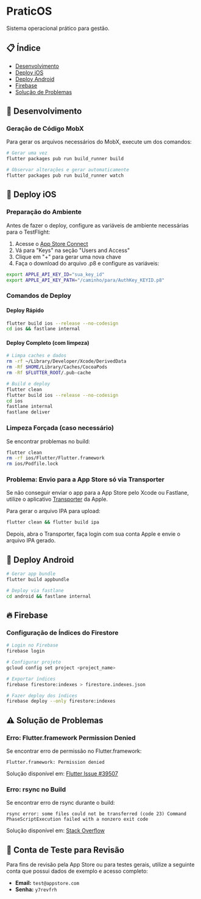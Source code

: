 # PraticOS

Sistema operacional prático para gestão.

## 📋 Índice
- [Desenvolvimento](#desenvolvimento)
- [Deploy iOS](#deploy-ios)
- [Deploy Android](#deploy-android)
- [Firebase](#firebase)
- [Solução de Problemas](#solução-de-problemas)

## 🚀 Desenvolvimento

### Geração de Código MobX
Para gerar os arquivos necessários do MobX, execute um dos comandos:

```bash
# Gerar uma vez
flutter packages pub run build_runner build

# Observar alterações e gerar automaticamente
flutter packages pub run build_runner watch
```

## 📱 Deploy iOS

### Preparação do Ambiente
Antes de fazer o deploy, configure as variáveis de ambiente necessárias para o TestFlight:

1. Acesse o [App Store Connect](https://appstoreconnect.apple.com/access/users)
2. Vá para "Keys" na seção "Users and Access"
3. Clique em "+" para gerar uma nova chave
4. Faça o download do arquivo .p8 e configure as variáveis:

```bash
export APPLE_API_KEY_ID="sua_key_id"
export APPLE_API_KEY_PATH="/caminho/para/AuthKey_KEYID.p8"
```

### Comandos de Deploy

#### Deploy Rápido
```bash
flutter build ios --release --no-codesign
cd ios && fastlane internal
```

#### Deploy Completo (com limpeza)
```bash
# Limpa caches e dados
rm -rf ~/Library/Developer/Xcode/DerivedData
rm -Rf $HOME/Library/Caches/CocoaPods
rm -Rf $FLUTTER_ROOT/.pub-cache

# Build e deploy
flutter clean
flutter build ios --release --no-codesign
cd ios
fastlane internal
fastlane deliver
```

### Limpeza Forçada (caso necessário)
Se encontrar problemas no build:
```bash
flutter clean
rm -rf ios/Flutter/Flutter.framework
rm ios/Podfile.lock
```

### Problema: Envio para a App Store só via Transporter
Se não conseguir enviar o app para a App Store pelo Xcode ou Fastlane, utilize o aplicativo [Transporter](https://apps.apple.com/br/app/transporter/id1450874784) da Apple.

Para gerar o arquivo IPA para upload:
```bash
flutter clean && flutter build ipa
```
Depois, abra o Transporter, faça login com sua conta Apple e envie o arquivo IPA gerado.

## 📱 Deploy Android

```bash
# Gerar app bundle
flutter build appbundle

# Deploy via fastlane
cd android && fastlane internal
```

## 🔥 Firebase

### Configuração de Índices do Firestore

```bash
# Login no Firebase
firebase login

# Configurar projeto
gcloud config set project <project_name>

# Exportar índices
firebase firestore:indexes > firestore.indexes.json

# Fazer deploy dos índices
firebase deploy --only firestore:indexes
```

## ⚠️ Solução de Problemas

### Erro: Flutter.framework Permission Denied
Se encontrar erro de permissão no Flutter.framework:
```
Flutter.framework: Permission denied
```
Solução disponível em: [Flutter Issue #39507](https://github.com/flutter/flutter/issues/39507#issuecomment-555715584)

### Erro: rsync no Build
Se encontrar erro de rsync durante o build:
```
rsync error: some files could not be transferred (code 23) Command PhaseScriptExecution failed with a nonzero exit code
```
Solução disponível em: [Stack Overflow](https://stackoverflow.com/questions/63533819/rsync-error-some-files-could-not-be-transferred-code-23-command-phasescriptex)

## 🧪 Conta de Teste para Revisão

Para fins de revisão pela App Store ou para testes gerais, utilize a seguinte conta que possui dados de exemplo e acesso completo:

- **Email:** `test@appstore.com`
- **Senha:** `y7revfrh`
